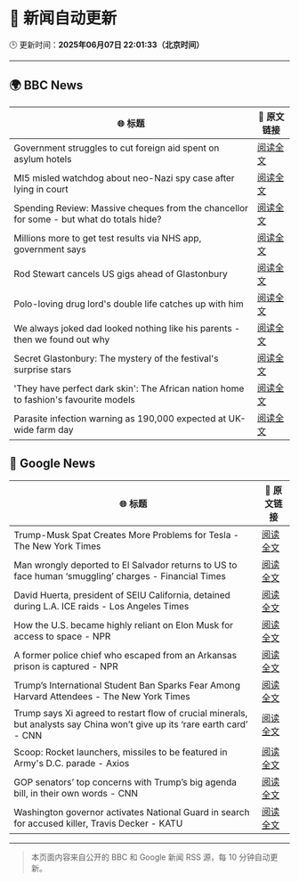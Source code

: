# 🧠 新闻自动更新

🕒 更新时间：**2025年06月07日 22:01:33（北京时间）**

---

## 🌍 BBC News

| 🌐 标题 | 🔗 原文链接 |
|--------|-------------|
| Government struggles to cut foreign aid spent on asylum hotels | [阅读全文](https://www.bbc.com/news/articles/cgmjd8evd0go) |
| MI5 misled watchdog about neo-Nazi spy case after lying in court | [阅读全文](https://www.bbc.com/news/articles/c0572v3j7dvo) |
| Spending Review: Massive cheques from the chancellor for some - but what do totals hide? | [阅读全文](https://www.bbc.com/news/articles/cx2x1e441p2o) |
| Millions more to get test results via NHS app, government says | [阅读全文](https://www.bbc.com/news/articles/c4g6y48080zo) |
| Rod Stewart cancels US gigs ahead of Glastonbury | [阅读全文](https://www.bbc.com/news/articles/cx2j3ljw3ejo) |
| Polo-loving drug lord's double life catches up with him | [阅读全文](https://www.bbc.com/news/articles/c14jpymxrkno) |
| We always joked dad looked nothing like his parents - then we found out why | [阅读全文](https://www.bbc.com/news/articles/c4gexw7l7rwo) |
| Secret Glastonbury: The mystery of the festival's surprise stars | [阅读全文](https://www.bbc.com/news/articles/cvg5zd3nkkwo) |
| 'They have perfect dark skin': The African nation home to fashion's favourite models | [阅读全文](https://www.bbc.com/news/articles/cre99ldr515o) |
| Parasite infection warning as 190,000 expected at UK-wide farm day | [阅读全文](https://www.bbc.com/news/articles/cy5e1wn6n22o) |

## 📰 Google News

| 🌐 标题 | 🔗 原文链接 |
|--------|-------------|
| Trump-Musk Spat Creates More Problems for Tesla - The New York Times | [阅读全文](https://news.google.com/rss/articles/CBMiekFVX3lxTE56WHlCNEZ2UEw0R0RyZndjcEVyVUhEcGtuZVNURWpYMU1ILURYWXVqSU1Ud1RNVWd5NVZuQXBQdTRTdW5qd1ZVUFdfSzE0cXRiT0JBOFlwcmViWEZacUpSRGVlclVfWWVIZkFtY2V4UVBGd21OZjRCR0xR?oc=5) |
| Man wrongly deported to El Salvador returns to US to face human ‘smuggling’ charges - Financial Times | [阅读全文](https://news.google.com/rss/articles/CBMicEFVX3lxTE9hcHd5T0tnUXIxUlEwR3huQ0p2eGloUVFrdTlSUC1meHdHTTJsQmFVNWE2YmRmRXFKcDAyYTFNUEZrZ0c2aW9TdkhzYW10MlRVY1Q5SEpDZ2VhYmNtSHFTNG01cFNzdjFPX3BOWEZJNnA?oc=5) |
| David Huerta, president of SEIU California, detained during L.A. ICE raids - Los Angeles Times | [阅读全文](https://news.google.com/rss/articles/CBMiuAFBVV95cUxQeXh1N0dSMVI2NnluWmNuWEg1UmppbUpIdlFfeXZoeGtGR25OM0JVSi1RSndibjRnM1FENmtvV2xYRHBsbWYxdmdaa2trRXYzckJkNlktUUlBMnI0TGxFdGg2SUh5TDkzdndHYWNKQm9zT1R5WnktRU1XU3pNOXpubUJ4NklWaW5rdS13Ym9ua0U5VnBYRm9xRUhxREdtNVJoampGMDVUeWhhNlplWThVa1NRUW0ydGRY?oc=5) |
| How the U.S. became highly reliant on Elon Musk for access to space - NPR | [阅读全文](https://news.google.com/rss/articles/CBMihwFBVV95cUxOSDhMVTdBNUhXckpzbjNSakIzLVAzY1pvWUFUSkE4QXdjNHVqOFpMSF8tVXNZR0hLQUlvaDlYeUV2WU9oclc4bnJEcW9TRHFIRE5aTjFxYXI3eHRRLVV1ZVdKR0gxV2JOVDQ2WW40bzZIVUtKdUNfRkdxeVphZ1BnVUxXY2s3OW8?oc=5) |
| A former police chief who escaped from an Arkansas prison is captured - NPR | [阅读全文](https://news.google.com/rss/articles/CBMimAFBVV95cUxPNUFreFczWmh1TmNsblp4ZTZFSHQzV3loN29IaDdCNnZncm10d2dRb3NVNnhaTkxQV0Z6WDJob3ZZN3NlZmpqb3RmWWR5Vk1jSXJsOFpFR291YmdlU3JVSURUdFQwcy1YWjFIWU9YQzhkeEVYMlRuT3EwLWp6ZHB4dVJPR2gxaHA1STJ2ZkxwYWwzU1JhUTY0dw?oc=5) |
| Trump’s International Student Ban Sparks Fear Among Harvard Attendees - The New York Times | [阅读全文](https://news.google.com/rss/articles/CBMiigFBVV95cUxQTFVhREg5bVhzRjF4cTJaS2t0X0RCRy1IdUJodVNWZFFwTGVlUFYwWXZnelJVcVJxNlZqMTAxcXRiSVFzTW9fcU9zaDdzNDFlbm5CcTBTcDJSU1Jld3RUeUpFNEJXb2dYUlRVNVlWaXIxWUxrWmFRQkZuVE4zRGR6ODBPaGNmTzRmWUE?oc=5) |
| Trump says Xi agreed to restart flow of crucial minerals, but analysts say China won’t give up its ‘rare earth card’ - CNN | [阅读全文](https://news.google.com/rss/articles/CBMiigFBVV95cUxPc2VuZUdaRjFxRFVpRGtjVnJGNXlaNDNvX2ZiTW9maXk4VGVfSTRsOWg1cU1iWFJBbnFPR05RTVdpM1JUS0tvZWd5Rno5RlZzNkJsdkt3bmh2dnNJWW5YTE5reWFRUjFjR3N6TkR4aENSbmlfZ29YVTR1RWpCdUpxZlg2YmduRlNacEHSAY8BQVVfeXFMTldGcHQxYk9FNW9oRGdaSktGUFM5UE5Wdm40ZDF6dmlvVWpxNXZsRUJOUDV4MlJIZXRCVERBTGpIWU9wZHdPMHBIc0w3TVhHWUFZN3liRmZ0VjloYXpIcFhSNGpGaHU5S0FzWUZoQWNOQnNadHlmOHRYcV9FOW5uXzdibGpnODhEUmx6WnFrQjQ?oc=5) |
| Scoop: Rocket launchers, missiles to be featured in Army's D.C. parade - Axios | [阅读全文](https://news.google.com/rss/articles/CBMib0FVX3lxTE0tSmFfTG15SkJDZ2pya3ZBQ1hhUnFsemd3ZVU3SVB5ZENnSE5SYnFyWDdXMHJ2N08ybGJxRExFUE1WVE9IeFZUSmY5eUt4cEY0a1VKcjhhdVJlU3BYWXgyRmdaS3A3TUxVSElhb09hVQ?oc=5) |
| GOP senators’ top concerns with Trump’s big agenda bill, in their own words - CNN | [阅读全文](https://news.google.com/rss/articles/CBMifkFVX3lxTFBTd2prX0w3US1paHhPOUpvNUNDejE3Y2R1aklPc21wWDcxbEFhVExmYWtVajFzclc1VzVtTFNpS1pEX1ZOR0hUREFYZ0xERVRkaGE2TEdIS2VlUE9JZXVDVVc2VTV5dEVVc1MxUFB4cU01LTdJNVlsOGZ1eWs1UdIBgwFBVV95cUxNblctbE1lekZKbTRSSEZOc1RsT1M1NU96TDNnYmRVM0xQdGxaWVpnN1JSRFJvVEVoTmY0cmFfNVNCMEs3Q0xwVVlhTzRScmN6TTZnUm8xcm5aVzBRWUM2NGRnNjFqX3NJMjFoWFJud1o3QjB2NmRvVjFYMVY3UDJ3U2d2OA?oc=5) |
| Washington governor activates National Guard in search for accused killer, Travis Decker - KATU | [阅读全文](https://news.google.com/rss/articles/CBMivgFBVV95cUxOSXE5TE53YlFYOTNGcHZ5MFFpVUtyV2R0aFd0Y3J0engwWVQ1TDBaTXlKSGZUWklHaWQ0dzdreHF6UUs2bXRaM2VsalRGWE9mOFQ4NEdwRDljTFBpWHhCMUYybjFqTEE4YXhBSUNsUGw2S3NmMXczSy1xUjU1dzF2X25uQWt4dDhRUFFZLVN1dGtZaVZVTXZqTDd1Z2dwakJmeExZWW16OHptMzdYVTMwVS1TeWhQdEZLV0RkZDF3?oc=5) |

---
> 本页面内容来自公开的 BBC 和 Google 新闻 RSS 源，每 10 分钟自动更新。